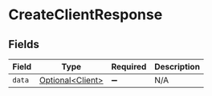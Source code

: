 # CreateClientResponse


## Fields

| Field                                              | Type                                               | Required                                           | Description                                        |
| -------------------------------------------------- | -------------------------------------------------- | -------------------------------------------------- | -------------------------------------------------- |
| `data`                                             | [Optional\<Client>](../../models/shared/Client.md) | :heavy_minus_sign:                                 | N/A                                                |